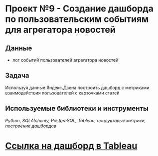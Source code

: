 # Проект №9 - Создание дашборда по пользовательским событиям для агрегатора новостей


## Данные

- лог событий пользователей агрегатора новостей

## Задача

Используя данные Яндекс.Дзена построить дашборд с метриками взаимодействия пользователей с карточками статей

## Используемые библиотеки и инструменты
*Python, SQLAlchemy, PostgreSQL, Tableau, продуктовые метрики, построение дашбордов*


# [Ссылка на дашборд в Tableau](https://public.tableau.com/app/profile/nikolay3514/viz/ProjectYandex_Praktikum_16595966680090/Dashboard1?publish=yes)

